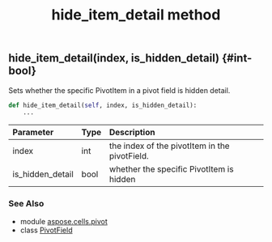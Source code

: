 ﻿---
title: hide_item_detail method
second_title: Aspose.Cells for Python via .NET API References
description: 
type: docs
weight: 90
url: /aspose.cells.pivot/pivotfield/hide_item_detail/
is_root: false
---

## hide_item_detail(index, is_hidden_detail) {#int-bool}

Sets whether the specific PivotItem in a pivot field is hidden detail.



```python
def hide_item_detail(self, index, is_hidden_detail):
    ...
```


| Parameter | Type | Description |
| :- | :- | :- |
| index | int | the index of the pivotItem in the pivotField. |
| is_hidden_detail | bool | whether the specific PivotItem is hidden |



### See Also
* module [aspose.cells.pivot](../../)
* class [PivotField](/cells/python-net/aspose.cells.pivot/pivotfield)
